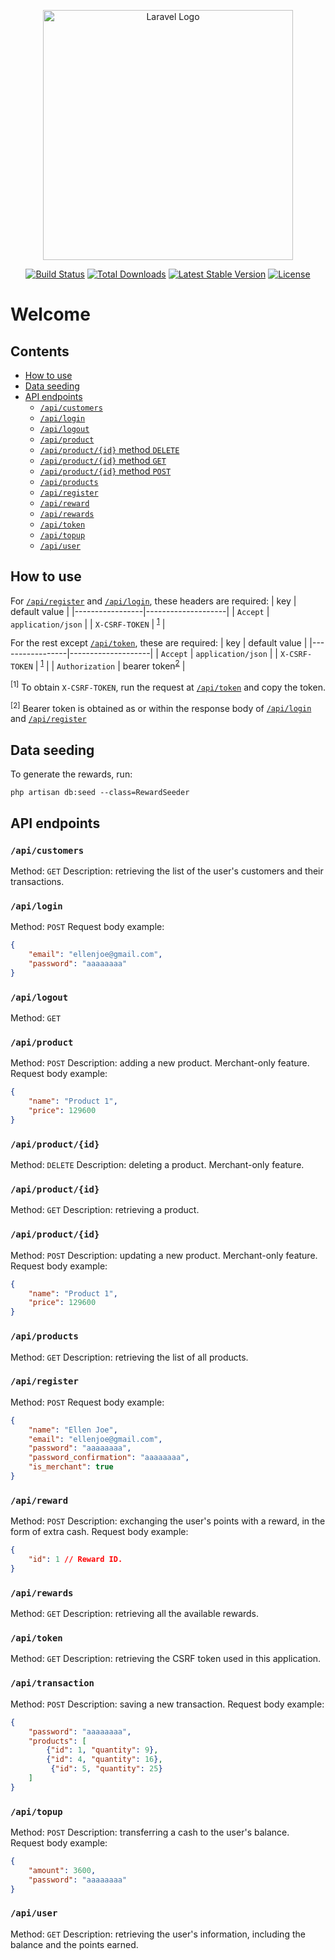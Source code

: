 <p align="center"><a href="https://laravel.com" target="_blank"><img src="https://raw.githubusercontent.com/laravel/art/master/logo-lockup/5%20SVG/2%20CMYK/1%20Full%20Color/laravel-logolockup-cmyk-red.svg" width="400" alt="Laravel Logo"></a></p>

<p align="center">
<a href="https://github.com/laravel/framework/actions"><img src="https://github.com/laravel/framework/workflows/tests/badge.svg" alt="Build Status"></a>
<a href="https://packagist.org/packages/laravel/framework"><img src="https://img.shields.io/packagist/dt/laravel/framework" alt="Total Downloads"></a>
<a href="https://packagist.org/packages/laravel/framework"><img src="https://img.shields.io/packagist/v/laravel/framework" alt="Latest Stable Version"></a>
<a href="https://packagist.org/packages/laravel/framework"><img src="https://img.shields.io/packagist/l/laravel/framework" alt="License"></a>
</p>

# Welcome
## Contents
- [How to use](#how-to-use)
- [Data seeding](#seeding)
- [API endpoints](#api-endpoints)
  - [`/api/customers`](#api-customers)
  - [`/api/login`](#api-login)
  - [`/api/logout`](#api-logout)
  - [`/api/product`](#api-product)
  - [`/api/product/{id}` method `DELETE`](#api-product-id-delete)
  - [`/api/product/{id}` method `GET`](#api-product-id-get)
  - [`/api/product/{id}` method `POST`](#api-product-id-post)
  - [`/api/products`](#api-products)
  - [`/api/register`](#api-register)
  - [`/api/reward`](#api-reward)
  - [`/api/rewards`](#api-rewards)
  - [`/api/token`](#api-token)
  - [`/api/topup`](#api-topup)
  - [`/api/user`](#api-user)

<a id="how-to-use"></a>

## How to use
For [`/api/register`](#api-register) and [`/api/login`](#api-login), these headers are required:
| key             | default value      |
|-----------------|--------------------|
| `Accept`        | `application/json` |
| `X-CSRF-TOKEN`  | <sup>[1](#note-1)</sup>     |

For the rest except [`/api/token`](#api-token), these are required:
| key             | default value      |
|-----------------|--------------------|
| `Accept`        | `application/json` |
| `X-CSRF-TOKEN`  | <sup>[1](#note-1)</sup>     |
| `Authorization` | bearer token<sup>[2](#note-2)</sup>     |

<a id="note-1"></a>

<sup>[1]</sup> To obtain `X-CSRF-TOKEN`, run the request at [`/api/token`](#api-token) and copy the token.

<a id="note-2"></a>

<sup>[2]</sup> Bearer token is obtained as or within the response body of [`/api/login`](#api-login) and [`/api/register`](#api-register)

<a id="seeding"></a>

## Data seeding
To generate the rewards, run:
```
php artisan db:seed --class=RewardSeeder
```

<a id="api-endpoints"></a>

## API endpoints

<a id="api-customers"></a>

### `/api/customers`
Method: `GET`
Description: retrieving the list of the user's customers and their transactions.

<a id="api-login"></a>

### `/api/login`
Method: `POST`
Request body example:
```json
{
    "email": "ellenjoe@gmail.com",
    "password": "aaaaaaaa"
}
```

<a id="api-logout"></a>

### `/api/logout`
Method: `GET`

<a id="api-product"></a>

### `/api/product`
Method: `POST`
Description: adding a new product. Merchant-only feature.
Request body example:
```json
{
    "name": "Product 1",
    "price": 129600
}
```

<a id="api-product-id-delete"></a>

### `/api/product/{id}`
Method: `DELETE`
Description: deleting a product. Merchant-only feature.

<a id="api-product-id-get"></a>

### `/api/product/{id}`
Method: `GET`
Description: retrieving a product.

<a id="api-product-id-post"></a>

### `/api/product/{id}`
Method: `POST`
Description: updating a new product. Merchant-only feature.
Request body example:
```json
{
    "name": "Product 1",
    "price": 129600
}
```

<a id="api-products"></a>

### `/api/products`
Method: `GET`
Description: retrieving the list of all products.

<a id="api-register"></a>

### `/api/register`
Method: `POST`
Request body example:
```json
{
    "name": "Ellen Joe",
    "email": "ellenjoe@gmail.com",
    "password": "aaaaaaaa",
    "password_confirmation": "aaaaaaaa",
    "is_merchant": true
}
```

<a id="api-reward"></a>

### `/api/reward`
Method: `POST`
Description: exchanging the user's points with a reward, in the form of extra cash.
Request body example:
```json
{
    "id": 1 // Reward ID.
}
```

<a id="api-rewards"></a>

### `/api/rewards`
Method: `GET`
Description: retrieving all the available rewards.

<a id="api-token"></a>

### `/api/token`
Method: `GET`
Description: retrieving the CSRF token used in this application.

<a id="api-transaction"></a>

### `/api/transaction`
Method: `POST`
Description: saving a new transaction.
Request body example:
```json
{
    "password": "aaaaaaaa",
    "products": [
        {"id": 1, "quantity": 9},
        {"id": 4, "quantity": 16},
         {"id": 5, "quantity": 25}
    ]
}
```

<a id="api-topup"></a>

### `/api/topup`
Method: `POST`
Description: transferring a cash to the user's balance.
Request body example:
```json
{
    "amount": 3600,
    "password": "aaaaaaaa"
}
```

<a id="api-user"></a>

### `/api/user`
Method: `GET`
Description: retrieving the user's information, including the balance and the points earned.
